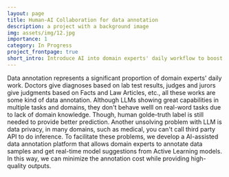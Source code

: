 ```yaml
---
layout: page
title: Human-AI Collaboration for data annotation
description: a project with a background image
img: assets/img/12.jpg
importance: 1
category: In Progress
project_frontpage: true
short_intro: Introduce AI into domain experts' daily workflow to boost their productivtiy.
---
```


Data annotation represents a significant proportion of domain experts' daily work. Doctors give diagnoses based on lab test results, judges and jurors give judgments based on Facts and Law Articles, etc.,  all these works are some kind of data annotation. 
Although LLMs showing great capabilities in multiple tasks and domains, they don't behave welll on real-word tasks due to lack of domain knowledge. Though, human golde-truth label is still needed to provide better prediction. Another unsolving problem with LLM is data privacy, in many domains, such as medical, you can't call third party API to do inference.
To facilitate these problems, we develop a AI-assisted data annotation platform that allows domain experts to annotate data samples and get real-time model suggestions from Active Learning models. In this way, we can minimize the annotation cost while providing high-quality outputs.
